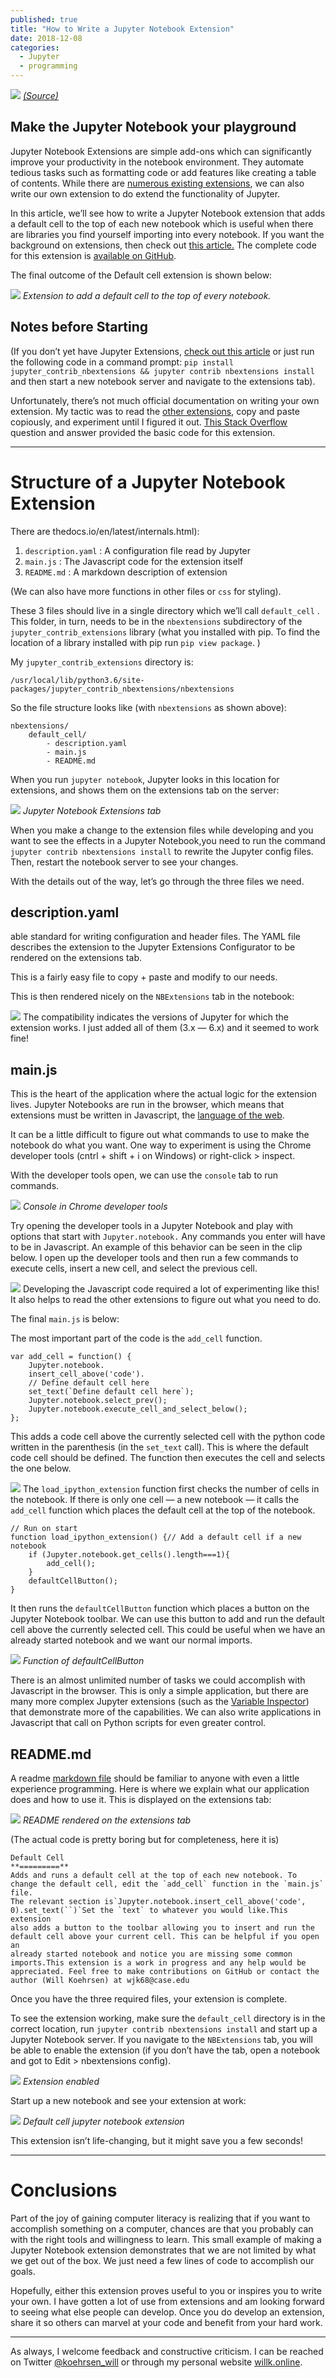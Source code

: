 ```yaml
---
published: true
title: "How to Write a Jupyter Notebook Extension"
date: 2018-12-08
categories:
  - Jupyter
  - programming
---
```

![](https://miro.medium.com/max/2000/1*FrlDpsm5nsmnO0PeeHL_PQ.jpeg?q=20)
*[(Source)](https://www.pexels.com/photo/top-view-photo-of-seashore-1575836/)*

## Make the Jupyter Notebook your playground

Jupyter Notebook Extensions are simple add-ons which can significantly improve your productivity in the notebook environment. They automate tedious tasks such as formatting code or add features like creating a table of contents. While there are [numerous existing extensions](https://github.com/ipython-contrib/jupyter_contrib_nbextensions), we can also write our own extension to do extend the functionality of Jupyter.

In this article, we’ll see how to write a Jupyter Notebook extension that adds a default cell to the top of each new notebook which is useful when there are libraries you find yourself importing into every notebook. If you want the background on extensions, then check out [this article.](/jupyter-notebook-extensions-517fa69d2231) The complete code for this extension is [available on GitHub](https://github.com/WillKoehrsen/jupyter-notebook-extensions/tree/master/default_cell).

The final outcome of the Default cell extension is shown below:

![](https://miro.medium.com/max/2000/1*iy1ZFgioTAWjglwvQSPWLQ.gif?q=20)
*Extension to add a default cell to the top of every notebook.*

<!--more-->

## Notes before Starting

(If you don’t yet have Jupyter Extensions, [check out this article](/jupyter-notebook-extensions-517fa69d2231) or just run the following code in a command prompt: `pip install jupyter_contrib_nbextensions && jupyter contrib nbextensions install` and then start a new notebook server and navigate to the extensions tab).

Unfortunately, there’s not much official documentation on writing your own extension. My tactic was to read the [other extensions](https://github.com/ipython-contrib/jupyter_contrib_nbextensions), copy and paste copiously, and experiment until I figured it out. [This Stack Overflow](https://stackoverflow.com/questions/36194865/configure-a-first-cell-by-default-in-jupyter-notebooks) question and answer provided the basic code for this extension.

* * *

# Structure of a Jupyter Notebook Extension

There are thedocs.io/en/latest/internals.html):

1.  `description.yaml` : A configuration file read by Jupyter
2.  `main.js` : The Javascript code for the extension itself
3.  `README.md` : A markdown description of extension

(We can also have more functions in other files or `css` for styling).

These 3 files should live in a single directory which we’ll call `default_cell` . This folder, in turn, needs to be in the `nbextensions` subdirectory of the `jupyter_contrib_extensions` library (what you installed with pip. To find the location of a library installed with pip run `pip view package`. )

My `jupyter_contrib_extensions` directory is:

```
/usr/local/lib/python3.6/site-packages/jupyter_contrib_nbextensions/nbextensions
```

So the file structure looks like (with `nbextensions` as shown above):

```
nbextensions/
    default_cell/
        - description.yaml
        - main.js
        - README.md
```

When you run `jupyter notebook`, Jupyter looks in this location for extensions, and shows them on the extensions tab on the server:

![](https://miro.medium.com/max/2000/1*lTdYwrOW8CsbUr-1HxRaBA.png?q=20)
*Jupyter Notebook Extensions tab*

When you make a change to the extension files while developing and you want to see the effects in a Jupyter Notebook,you need to run the command `jupyter contrib nbextensions install` to rewrite the Jupyter config files. Then, restart the notebook server to see your changes.

With the details out of the way, let’s go through the three files we need.

## description.yaml

able standard for writing configuration and header files. The YAML file describes the extension to the Jupyter Extensions Configurator to be rendered on the extensions tab.

This is a fairly easy file to copy + paste and modify to our needs.

<script src="https://gist.github.com/WillKoehrsen/797594afc05c5075b3dd824afe9afb79.js"></script>

This is then rendered nicely on the `NBExtensions` tab in the notebook:

![](https://miro.medium.com/max/2000/1*LuF5DxpzRlNwui49ZsUuOA.png?q=20)
The compatibility indicates the versions of Jupyter for which the extension works. I just added all of them (3.x — 6.x) and it seemed to work fine!

## main.js

This is the heart of the application where the actual logic for the extension lives. Jupyter Notebooks are run in the browser, which means that extensions must be written in Javascript, the [language of the web](https://tomtunguz.com/javascript/).

It can be a little difficult to figure out what commands to use to make the notebook do what you want. One way to experiment is using the Chrome developer tools (cntrl + shift + i on Windows) or right-click > inspect.

With the developer tools open, we can use the `console` tab to run commands.

![](https://miro.medium.com/max/2000/1*QwQDWxdD3Z0cOfLu49OYUA.png?q=20)
*Console in Chrome developer tools*

Try opening the developer tools in a Jupyter Notebook and play with options that start with `Jupyter.notebook.` Any commands you enter will have to be in Javascript. An example of this behavior can be seen in the clip below. I open up the developer tools and then run a few commands to execute cells, insert a new cell, and select the previous cell.

![](https://miro.medium.com/max/2000/1*Um0DMivI9fKuwP2UgtgrsA.gif?q=20)
Developing the Javascript code required a lot of experimenting like this! It also helps to read the other extensions to figure out what you need to do.

The final `main.js` is below:

<script src="https://gist.github.com/WillKoehrsen/306ea38e00098c24d3003e6aa16a1173.js"></script>

The most important part of the code is the `add_cell` function.

```
var add_cell = function() {
    Jupyter.notebook.
    insert_cell_above('code').
    // Define default cell here
    set_text(`Define default cell here`);
    Jupyter.notebook.select_prev();
    Jupyter.notebook.execute_cell_and_select_below();
};
```

This adds a code cell above the currently selected cell with the python code written in the parenthesis (in the `set_text` call). This is where the default code cell should be defined. The function then executes the cell and selects the one below.

![](https://miro.medium.com/max/2000/1*dA6YnsVCrzco0SjEmdtxkw.gif?q=20)
The `load_ipython_extension` function first checks the number of cells in the notebook. If there is only one cell — a new notebook — it calls the `add_cell` function which places the default cell at the top of the notebook.

```
// Run on start
function load_ipython_extension() {// Add a default cell if a new notebook
    if (Jupyter.notebook.get_cells().length===1){
        add_cell();
    }
    defaultCellButton();
}
```

It then runs the `defaultCellButton` function which places a button on the Jupyter Notebook toolbar. We can use this button to add and run the default cell above the currently selected cell. This could be useful when we have an already started notebook and we want our normal imports.

![](https://miro.medium.com/max/2000/1*_RZD4IelVYtG3FA2DgPFgg.gif?q=20)
*Function of defaultCellButton*

There is an almost unlimited number of tasks we could accomplish with Javascript in the browser. This is only a simple application, but there are many more complex Jupyter extensions (such as the [Variable Inspector](https://github.com/ipython-contrib/jupyter_contrib_nbextensions/tree/master/src/jupyter_contrib_nbextensions/nbextensions/varInspector)) that demonstrate more of the capabilities. We can also write applications in Javascript that call on Python scripts for even greater control.

## README.md

A readme [markdown file](https://github.com/adam-p/markdown-here/wiki/Markdown-Cheatsheet) should be familiar to anyone with even a little experience programming. Here is where we explain what our application does and how to use it. This is displayed on the extensions tab:

![](https://miro.medium.com/max/2000/1*D6_5UuaH2cVYkai448o7qA.png?q=20)
*README rendered on the extensions tab*

(The actual code is pretty boring but for completeness, here it is)

```
Default Cell
**=========**
Adds and runs a default cell at the top of each new notebook. To change the default cell, edit the `add_cell` function in the `main.js` file.
The relevant section is`Jupyter.notebook.insert_cell_above('code', 0).set_text(``)`Set the `text` to whatever you would like.This extension
also adds a button to the toolbar allowing you to insert and run the default cell above your current cell. This can be helpful if you open an
already started notebook and notice you are missing some common imports.This extension is a work in progress and any help would be
appreciated. Feel free to make contributions on GitHub or contact the author (Will Koehrsen) at wjk68@case.edu
```

Once you have the three required files, your extension is complete.

To see the extension working, make sure the `default_cell` directory is in the correct location, run `jupyter contrib nbextensions install` and start up a Jupyter Notebook server. If you navigate to the `NBExtensions` tab, you will be able to enable the extension (if you don’t have the tab, open a notebook and got to Edit > nbextensions config).

![](https://miro.medium.com/max/2000/1*DvrSo992-W66CG7EK-5jow.png?q=20)
*Extension enabled*

Start up a new notebook and see your extension at work:

![](https://miro.medium.com/max/2000/1*iy1ZFgioTAWjglwvQSPWLQ.gif?q=20)
*Default cell jupyter notebook extension*

This extension isn’t life-changing, but it might save you a few seconds!

* * *

# Conclusions

Part of the joy of gaining computer literacy is realizing that if you want to accomplish something on a computer, chances are that you probably can with the right tools and willingness to learn. This small example of making a Jupyter Notebook extension demonstrates that we are not limited by what we get out of the box. We just need a few lines of code to accomplish our goals.

Hopefully, either this extension proves useful to you or inspires you to write your own. I have gotten a lot of use from extensions and am looking forward to seeing what else people can develop. Once you do develop an extension, share it so others can marvel at your code and benefit from your hard work.

* * *

As always, I welcome feedback and constructive criticism. I can be reached on Twitter [@koehrsen_will](http://twitter.com/@koehrsen_will) or through my personal website [willk.online](https://willk.online/).
